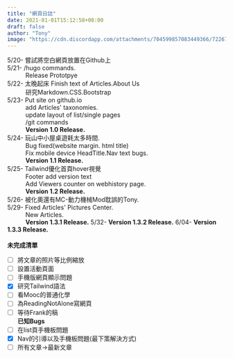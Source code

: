 ```yaml
---
title: "網頁日誌"
date: 2021-01-01T15:12:58+08:00
draft: false
author: "Tony"
image: "https://cdn.discordapp.com/attachments/704599857083449366/722677588484423721/luca-bravo-XJXWbfSo2f0-unsplash_1.jpg"
---
```

5/20- 嘗試將空白網頁放置在Github上     
5/21- /hugo commands.  
&emsp;&emsp;&emsp;Release Prototpye     
5/22- 太晚起床 Finish text of Articles.About Us    
&emsp;&emsp;&emsp;研究Markdown.CSS.Bootstrap      
5/23- Put site on github.io    
&emsp;&emsp;&emsp;add Articles' taxonomies.  
&emsp;&emsp;&emsp;update layout of list/single pages  
&emsp;&emsp;&emsp;/git commands  
&emsp;&emsp;&emsp;**Version 1.0 Release.**    
5/24- 玩山中小屋桌遊耗太多時間.  
&emsp;&emsp;&emsp;Bug fixed(website margin. html title)    
&emsp;&emsp;&emsp;Fix mobile device HeadTitle.Nav text bugs.      
&emsp;&emsp;&emsp;**Version 1.1 Release.**  
5/25- Tailwind優化首頁hover視覺  
&emsp;&emsp;&emsp;Footer add version text  
&emsp;&emsp;&emsp;Add Viewers counter on webhistory page.  
&emsp;&emsp;&emsp;**Version 1.2 Release.**  
5/26- 被化奧還有MC-動力機械Mod耽誤的Tony.       
5/29- Fixed Articles' Pictures Center.  
&emsp;&emsp;&emsp;New Articles.  
&emsp;&emsp;&emsp;**Version 1.3.1 Release.**
5/32- **Version 1.3.2 Release.**
6/04- **Version 1.3.3 Release.**
\
\
**未完成清單**  
- [ ] 將文章的照片等比例縮放  
- [ ] 設置活動頁面  
- [ ] 手機版網頁顯示問題  
- [X] 研究Tailwind語法
- [ ] 看Mooc的普通化學  
- [ ] 為ReadingNotAlone寫網頁
- [ ] 等待Frank的稿    
**已知Bugs**  
- [ ] 在list頁手機板問題
- [X] Nav的引導以及手機板問題(最下策解決方式)
- [ ] 所有文章->最新文章

